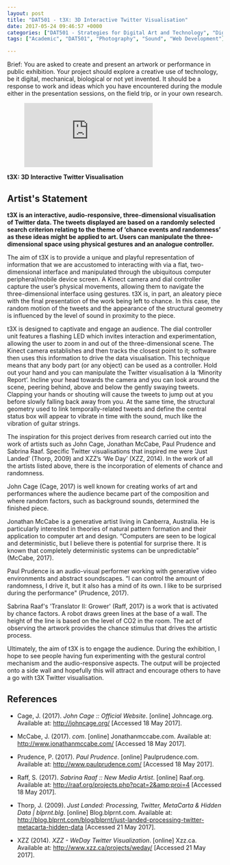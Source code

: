 ```yaml
---
layout: post
title: "DAT501 - t3X: 3D Interactive Twitter Visualisation"
date: 2017-05-24 09:46:57 +0000
categories: ["DAT501 - Strategies for Digital Art and Technology", "Digital Art and Technology"]
tags: ["Academic", "DAT501", "Photography", "Sound", "Web Development"]

---
```

Brief: You are asked to create and present an artwork or performance in public exhibition. Your project should explore a creative use of technology, be it digital, mechanical, biological or not yet invented. It should be a response to work and ideas which you have encountered during the module either in the presentation sessions, on the field trip, or in your own research.

<figure>
<div class="embed-container">
<iframe src="https://www.youtube.com/embed/dOMQ1jILvlA" frameborder="0" allow="accelerometer; autoplay; clipboard-write; encrypted-media; gyroscope; picture-in-picture" allowfullscreen></iframe>
</div>
</figure>

**t3X: 3D Interactive Twitter Visualisation**

## Artist's Statement

**t3X is an interactive, audio-responsive, three-dimensional visualisation of Twitter data. The tweets displayed are based on a randomly selected search criterion relating to the theme of ‘chance events and randomness’ as these ideas might be applied to art. Users can manipulate the three-dimensional space using physical gestures and an analogue controller.**

The aim of t3X is to provide a unique and playful representation of information that we are accustomed to interacting with via a flat, two-dimensional interface and manipulated through the ubiquitous computer peripheral/mobile device screen. A Kinect camera and dial controller capture the user’s physical movements, allowing them to navigate the three-dimensional interface using gestures. t3X is, in part, an aleatory piece with the final presentation of the work being left to chance. In this case, the random motion of the tweets and the appearance of the structural geometry is influenced by the level of sound in proximity to the piece.

t3X is designed to captivate and engage an audience. The dial controller unit features a flashing LED which invites interaction and experimentation, allowing the user to zoom in and out of the three-dimensional scene. The Kinect camera establishes and then tracks the closest point to it; software then uses this information to drive the data visualisation. This technique means that any body part (or any object) can be used as a controller. Hold out your hand and you can manipulate the Twitter visualisation á la ‘Minority Report’. Incline your head towards the camera and you can look around the scene, peering behind, above and below the gently swaying tweets. Clapping your hands or shouting will cause the tweets to jump out at you before slowly falling back away from you. At the same time, the structural geometry used to link temporally-related tweets and define the central status box will appear to vibrate in time with the sound, much like the vibration of guitar strings.

The inspiration for this project derives from research carried out into the work of artists such as John Cage, Jonathan McCabe, Paul Prudence and Sabrina Raaf. Specific Twitter visualisations that inspired me were ‘Just Landed’ (Thorp, 2009) and XZZ’s ‘We Day’ (XZZ, 2014). In the work of all the artists listed above, there is the incorporation of elements of chance and randomness.

John Cage (Cage, 2017) is well known for creating works of art and performances where the audience became part of the composition and where random factors, such as background sounds, determined the finished piece.

Jonathan McCabe is a generative artist living in Canberra, Australia. He is particularly interested in theories of natural pattern formation and their application to computer art and design. “Computers are seen to be logical and deterministic, but I believe there is potential for surprise there. It is known that completely deterministic systems can be unpredictable” (McCabe, 2017).

Paul Prudence is an audio-visual performer working with generative video environments and abstract soundscapes. “I can control the amount of randomness, I drive it, but it also has a mind of its own. I like to be surprised during the performance" (Prudence, 2017).

Sabrina Raaf's 'Translator II: Grower' (Raff, 2017) is a work that is activated by chance factors. A robot draws green lines at the base of a wall. The height of the line is based on the level of CO2 in the room. The act of observing the artwork provides the chance stimulus that drives the artistic process.

Ultimately, the aim of t3X is to engage the audience. During the exhibition, I hope to see people having fun experimenting with the gestural control mechanism and the audio-responsive aspects. The output will be projected onto a side wall and hopefully this will attract and encourage others to have a go with t3X Twitter visualisation.

## References

- Cage, J. (2017). *John Cage :: Official Website*. [online] Johncage.org. Available at: <a href="http://johncage.org/">http://johncage.org/</a> [Accessed 18 May 2017].

- McCabe, J. (2017). *com*. [online] Jonathanmccabe.com. Available at: <a href="http://www.jonathanmccabe.com/">http://www.jonathanmccabe.com/</a> [Accessed 18 May 2017].

- Prudence, P. (2017). *Paul Prudence*. [online] Paulprudence.com. Available at: <a href="http://www.paulprudence.com/">http://www.paulprudence.com/</a> [Accessed 18 May 2017].

- Raff, S. (2017). *Sabrina Raaf :: New Media Artist*. [online] Raaf.org. Available at: <a href="http://raaf.org/projects.php?pcat=2&amp;proj=4">http://raaf.org/projects.php?pcat=2&amp;proj=4</a> [Accessed 18 May 2017].

- Thorp, J. (2009). *Just Landed: Processing, Twitter, MetaCarta &amp; Hidden Data | blprnt.blg*. [online] Blog.blprnt.com. Available at: <a href="http://blog.blprnt.com/blog/blprnt/just-landed-processing-twitter-metacarta-hidden-data">http://blog.blprnt.com/blog/blprnt/just-landed-processing-twitter-metacarta-hidden-data</a> [Accessed 21 May 2017].

- XZZ (2014). *XZZ - WeDay Twitter Visualization*. [online] Xzz.ca. Available at: <a href="http://www.xzz.ca/projects/weday/">http://www.xzz.ca/projects/weday/</a> [Accessed 21 May 2017].

